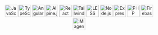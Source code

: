 <p align="center">
  <!-- JavaScript -->
  <img src="https://img.icons8.com/color/48/000000/javascript.png" alt="JavaScript" width="40" height="40"/>
   <!-- Typescript -->
  <img src="https://img.icons8.com/color/48/000000/typescript.png" alt="TypeScript" width="40" height="40"/>
  <!-- Angular -->
  <img src="https://angular.io/assets/images/logos/angular/angular.svg" alt="Angular Logo" width="40" height="40">
  <!-- Alpine.js -->
  <img src="https://avatars.githubusercontent.com/u/59030169?s=200&v=4" alt="Alpine.js" width="40" height="40"/>
  <!-- React -->
  <img src="https://img.icons8.com/color/48/000000/react-native.png" alt="React" width="40" height="40"/>
  <!-- Tailwind CSS -->
  <img src="https://www.vectorlogo.zone/logos/tailwindcss/tailwindcss-icon.svg" alt="Tailwind CSS" width="40" height="40"/>
  <!-- LESS -->
  <img src="https://cdn.worldvectorlogo.com/logos/less.svg" alt="LESS" width="40" height="40"/>
  <!-- Node.js -->
  <img src="https://img.icons8.com/color/48/000000/nodejs.png" alt="Node.js" width="40" height="40"/>
  <!-- Express -->
  <img src="https://upload.wikimedia.org/wikipedia/commons/6/64/Expressjs.png" alt="Express" width="40" height="40"/>
  <!-- PHP -->
  <img src="https://img.icons8.com/officel/40/000000/php-logo.png" alt="PHP" width="40" height="40"/>
  <!-- Firebase -->
  <img src="https://www.vectorlogo.zone/logos/firebase/firebase-icon.svg" alt="Firebase" width="40" height="40"/>
  <!-- Magento 2 -->
  <img src="https://img.icons8.com/color/48/000000/magento.png" alt="Magento" width="40" height="40"/>
</p>

